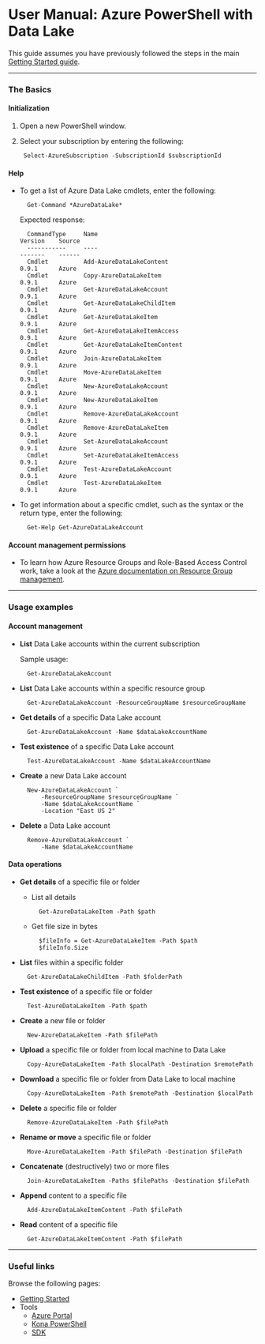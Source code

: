 # User Manual: Azure PowerShell with Data Lake

This guide assumes you have previously followed the steps in the main [Getting Started guide](../GettingStarted.md).

------------

### The Basics

#### Initialization
1. Open a new PowerShell window.
1. Select your subscription by entering the following:

        Select-AzureSubscription -SubscriptionId $subscriptionId

#### Help

* To get a list of Azure Data Lake cmdlets, enter the following:

        Get-Command *AzureDataLake*

    Expected response:

        CommandType     Name                                               Version    Source
        -----------     ----                                               -------    ------
        Cmdlet          Add-AzureDataLakeContent                           0.9.1      Azure
        Cmdlet          Copy-AzureDataLakeItem                             0.9.1      Azure
        Cmdlet          Get-AzureDataLakeAccount                           0.9.1      Azure
        Cmdlet          Get-AzureDataLakeChildItem                         0.9.1      Azure
        Cmdlet          Get-AzureDataLakeItem                              0.9.1      Azure
        Cmdlet          Get-AzureDataLakeItemAccess                        0.9.1      Azure
        Cmdlet          Get-AzureDataLakeItemContent                       0.9.1      Azure
        Cmdlet          Join-AzureDataLakeItem                             0.9.1      Azure
        Cmdlet          Move-AzureDataLakeItem                             0.9.1      Azure
        Cmdlet          New-AzureDataLakeAccount                           0.9.1      Azure
        Cmdlet          New-AzureDataLakeItem                              0.9.1      Azure
        Cmdlet          Remove-AzureDataLakeAccount                        0.9.1      Azure
        Cmdlet          Remove-AzureDataLakeItem                           0.9.1      Azure
        Cmdlet          Set-AzureDataLakeAccount                           0.9.1      Azure
        Cmdlet          Set-AzureDataLakeItemAccess                        0.9.1      Azure
        Cmdlet          Test-AzureDataLakeAccount                          0.9.1      Azure
        Cmdlet          Test-AzureDataLakeItem                             0.9.1      Azure

* To get information about a specific cmdlet, such as the syntax or the return type, enter the following:
    
        Get-Help Get-AzureDataLakeAccount

#### Account management permissions

* To learn how Azure Resource Groups and Role-Based Access Control work, take a look at the [Azure documentation on Resource Group management](https://azure.microsoft.com/en-us/documentation/articles/resource-group-rbac/).

------------

### Usage examples

#### Account management

* **List** Data Lake accounts within the current subscription

    Sample usage:
    
        Get-AzureDataLakeAccount
    
* **List** Data Lake accounts within a specific resource group
    
        Get-AzureDataLakeAccount -ResourceGroupName $resourceGroupName
    
* **Get details** of a specific Data Lake account
    
        Get-AzureDataLakeAccount -Name $dataLakeAccountName

* **Test existence** of a specific Data Lake account

        Test-AzureDataLakeAccount -Name $dataLakeAccountName

* **Create** a new Data Lake account

        New-AzureDataLakeAccount `
            -ResourceGroupName $resourceGroupName `
            -Name $dataLakeAccountName `
            -Location "East US 2"
        
* **Delete** a Data Lake account

        Remove-AzureDataLakeAccount `
            -Name $dataLakeAccountName
        

#### Data operations

* **Get details** of a specific file or folder

    * List all details

            Get-AzureDataLakeItem -Path $path

    * Get file size in bytes
            
            $fileInfo = Get-AzureDataLakeItem -Path $path
            $fileInfo.Size

* **List** files within a specific folder

        Get-AzureDataLakeChildItem -Path $folderPath

* **Test existence** of a specific file or folder

        Test-AzureDataLakeItem -Path $path

* **Create** a new file or folder

        New-AzureDataLakeItem -Path $filePath

* **Upload** a specific file or folder from local machine to Data Lake

        Copy-AzureDataLakeItem -Path $localPath -Destination $remotePath

* **Download** a specific file or folder from Data Lake to local machine

        Copy-AzureDataLakeItem -Path $remotePath -Destination $localPath

* **Delete** a specific file or folder

        Remove-AzureDataLakeItem -Path $filePath

* **Rename or move** a specific file or folder

        Move-AzureDataLakeItem -Path $filePath -Destination $filePath

* **Concatenate** (destructively) two or more files

        Join-AzureDataLakeItem -Paths $filePaths -Destination $filePath

* **Append** content to a specific file

        Add-AzureDataLakeItemContent -Path $filePath

* **Read** content of a specific file

        Get-AzureDataLakeItemContent -Path $filePath

------------

### Useful links

Browse the following pages:

* [Getting Started](../GettingStarted.md)
* Tools
    * [Azure Portal](../AzurePortal/FirstSteps.md)
    * [Kona PowerShell](../PowerShell/FirstSteps.md)
    * [SDK](../SDK/FirstSteps.md)